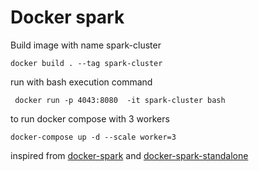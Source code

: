 # Docker spark

Build image with name spark-cluster
```
docker build . --tag spark-cluster
```

run with bash execution command

```shell
 docker run -p 4043:8080  -it spark-cluster bash
```

to run docker compose with 3 workers 
```
docker-compose up -d --scale worker=3
```


inspired from [docker-spark](https://hub.docker.com/r/p7hb/docker-spark) and [docker-spark-standalone](https://github.com/Ouwen/docker-spark-standalone/tree/master)


